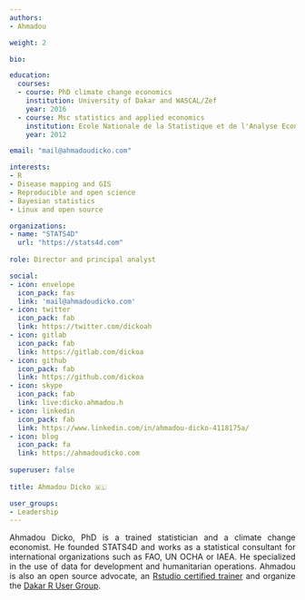 ```yaml
---
authors:
- Ahmadou

weight: 2

bio: 

education:
  courses:
  - course: PhD climate change economics
    institution: University of Dakar and WASCAL/Zef
    year: 2016
  - course: Msc statistics and applied economics
    institution: Ecole Nationale de la Statistique et de l'Analyse Economique
    year: 2012

email: "mail@ahmadoudicko.com"

interests:
- R
- Disease mapping and GIS
- Reproducible and open science
- Bayesian statistics
- Linux and open source

organizations:
- name: "STATS4D"
  url: "https://stats4d.com"
  
role: Director and principal analyst

social:
- icon: envelope
  icon_pack: fas
  link: 'mail@ahmadoudicko.com'
- icon: twitter
  icon_pack: fab
  link: https://twitter.com/dickoah
- icon: gitlab
  icon_pack: fab
  link: https://gitlab.com/dickoa
- icon: github
  icon_pack: fab
  link: https://github.com/dickoa
- icon: skype 
  icon_pack: fab
  link: live:dicko.ahmadou.h
- icon: linkedin
  icon_pack: fab
  link: https://www.linkedin.com/in/ahmadou-dicko-4118175a/
- icon: blog
  icon_pack: fa
  link: https://ahmadoudicko.com
  
superuser: false
  
title: Ahmadou Dicko 🇲🇱

user_groups:
- Leadership
---
```

<style>
body {text-align: justify}
</style>
Ahmadou Dicko, PhD is a trained statistician and a climate change economist. He founded STATS4D and works as a statistical consultant for international organizations such as FAO, UN OCHA or IAEA. He specialized in the use of data for development and humanitarian operations.
Ahmadou is also an open source advocate, an [Rstudio certified trainer](https://education.rstudio.com/trainers/people/dicko+ahmadou/) and organize the [Dakar R User Group](https://www.meetup.com/DakaR-R-User-Group/).